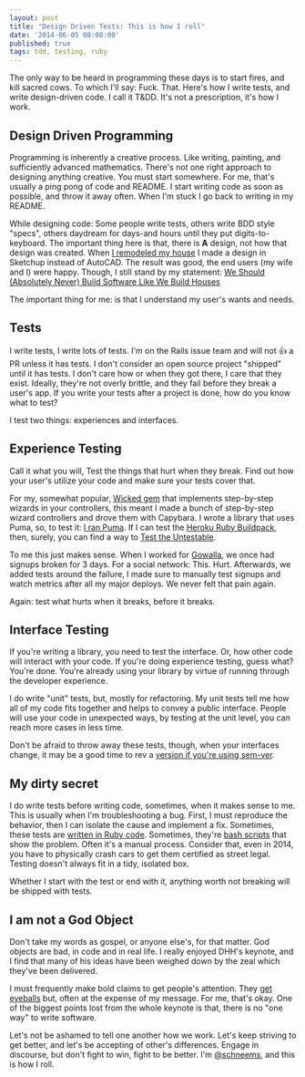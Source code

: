 ```yaml
---
layout: post
title: "Design Driven Tests: This is how I roll"
date: '2014-06-05 08:00:00'
published: true
tags: tdd, testing, ruby
---
```


The only way to be heard in programming these days is to start fires, and kill sacred cows. To which I'll say: Fuck. That. Here's how I write tests, and write design-driven code. I call it T&DD. It's not a prescription, it's how I work.


## Design Driven Programming

Programming is inherently a creative process. Like writing, painting, and sufficiently advanced mathematics. There's not one right approach to designing anything creative. You must start somewhere. For me, that's usually a ping pong of code and README. I start writing code as soon as possible, and throw it away often. When I'm stuck I go back to writing in my README.

While designing code: Some people write tests, others write BDD style "specs", others daydream for days-and hours until they put digits-to-keyboard. The important thing here is that, there is __A__ design, not how that design was created. When [I remodeled my house](http://helloschneeman.tumblr.com/) I made a design in Sketchup instead of AutoCAD. The result was good, the end users (my wife and I) were happy. Though, I still stand by my statement: [We Should (Absolutely Never) Build Software Like We Build Houses](http://www.schneems.com/2014/03/14/why-we-should-never-build-software-like.html)

The important thing for me: is that I understand my user's wants and needs.

## Tests

I write tests, I write lots of tests. I'm on the Rails issue team and will not :+1: a PR unless it has tests. I don't consider an open source project "shipped" until it has tests. I don't care how or when they got there, I care that they exist. Ideally, they're not overly brittle, and they fail before they break a user's app. If you write your tests after a project is done, how do you know what to test?

I test two things: experiences and interfaces.

## Experience Testing

Call it what you will, Test the things that hurt when they break. Find out how your user's utilize your code and make sure your tests cover that.

For my, somewhat popular, [Wicked gem](rubygems.org/gems/wicked) that implements step-by-step wizards in your controllers, this meant I made a bunch of step-by-step wizard controllers and drove them with Capybara. I wrote a library that uses Puma, so, to test it: [I ran Puma](https://github.com/schneems/puma_auto_tune/blob/master/test/test_helper.rb#L55). If I can test the [Heroku Ruby Buildpack](https://github.com/heroku/heroku-buildpack-ruby/tree/master/spec), then, surely, you can find a way to [Test the Untestable](https://www.youtube.com/watch?v=QHMKIHkY1nM).

To me this just makes sense. When I worked for [Gowalla](http://en.wikipedia.org/wiki/Gowalla), we once had signups broken for 3 days. For a social network: This. Hurt. Afterwards, we added tests around the failure, I made sure to manually test signups and watch metrics after all my major deploys. We never felt that pain again.

Again: test what hurts when it breaks, before it breaks.


## Interface Testing

If you're writing a library, you need to test the interface. Or, how other code will interact with your code. If you're doing experience testing, guess what? You're done. You're already using your library by virtue of running through the developer experience.

I do write "unit" tests, but, mostly for refactoring. My unit tests tell me how all of my code fits together and helps to convey a public interface. People will use your code in unexpected ways, by testing at the unit level, you can reach more cases in less time.

Don't be afraid to throw away these tests, though, when your interfaces change, it may be a good time to rev a [version if you're using sem-ver](http://semver.org/).

## My dirty secret

I do write tests before writing code, sometimes, when it makes sense to me. This is usually when I'm troubleshooting a bug. First, I must reproduce the behavior, then I can isolate the cause and implement a fix. Sometimes, these tests are [written in Ruby code](https://github.com/rails/rails/pull/14373/files#diff-9e1f52d3449a7a0cfdbd3a7afb5d905bR20). Sometimes, they're [bash scripts](https://github.com/sstephenson/sprockets/issues/534) that show the problem. Often it's a manual process. Consider that, even in 2014, you have to physically crash cars to get them certified as street legal. Testing doesn't always fit in a tidy, isolated box.

Whether I start with the test or end with it, anything worth not breaking will be shipped with tests.

## I am not a God Object

Don't take my words as gospel, or anyone else's, for that matter. God objects are bad, in code and in real life. I really enjoyed DHH's keynote, and I find that many of his ideas have been weighed down by the zeal which they've been delivered.

I must frequently make bold claims to get people's attention. They [get eyeballs](http://www.reddit.com/r/programming/comments/20enqe/why_we_should_absolutely_never_build_software/) but, often at the expense of my message. For me, that's okay. One of the biggest points lost from the whole keynote is that, there is no "one way" to write software.

Let's not be ashamed to tell one another how we work. Let's keep striving to get better, and let's be accepting of other's differences. Engage in discourse, but don't fight to win, fight to be better. I'm [@schneems](twitter.com/schneems), and this is how I roll.